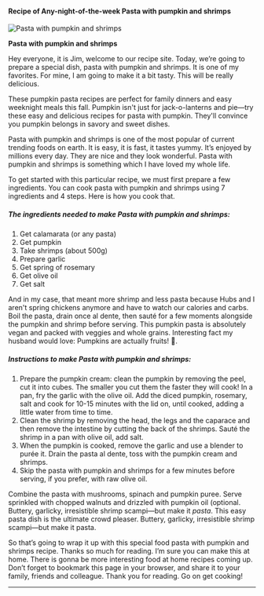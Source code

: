             

#### Recipe of Any-night-of-the-week Pasta with pumpkin and shrimps

![Pasta with pumpkin and shrimps](https://img-global.cpcdn.com/recipes/7132da782d309128/751x532cq70/pasta-with-pumpkin-and-shrimps-recipe-main-photo.jpg)

**Pasta with pumpkin and shrimps**

Hey everyone, it is Jim, welcome to our recipe site. Today, we’re going to prepare a special dish, pasta with pumpkin and shrimps. It is one of my favorites. For mine, I am going to make it a bit tasty. This will be really delicious.

These pumpkin pasta recipes are perfect for family dinners and easy weeknight meals this fall. Pumpkin isn't just for jack-o-lanterns and pie—try these easy and delicious recipes for pasta with pumpkin. They'll convince you pumpkin belongs in savory and sweet dishes.

Pasta with pumpkin and shrimps is one of the most popular of current trending foods on earth. It is easy, it is fast, it tastes yummy. It’s enjoyed by millions every day. They are nice and they look wonderful. Pasta with pumpkin and shrimps is something which I have loved my whole life.

To get started with this particular recipe, we must first prepare a few ingredients. You can cook pasta with pumpkin and shrimps using 7 ingredients and 4 steps. Here is how you cook that.

##### The ingredients needed to make Pasta with pumpkin and shrimps:

1.  Get calamarata (or any pasta)
2.  Get pumpkin
3.  Take shrimps (about 500g)
4.  Prepare garlic
5.  Get spring of rosemary
6.  Get olive oil
7.  Get salt

And in my case, that meant more shrimp and less pasta because Hubs and I aren't spring chickens anymore and have to watch our calories and carbs. Boil the pasta, drain once al dente, then sauté for a few moments alongside the pumpkin and shrimp before serving. This pumpkin pasta is absolutely vegan and packed with veggies and whole grains. Interesting fact my husband would love: Pumpkins are actually fruits! 🙂.

##### Instructions to make Pasta with pumpkin and shrimps:

1.  Prepare the pumpkin cream: clean the pumpkin by removing the peel, cut it into cubes. The smaller you cut them the faster they will cook! In a pan, fry the garlic with the olive oil. Add the diced pumpkin, rosemary, salt and cook for 10-15 minutes with the lid on, until cooked, adding a little water from time to time.
2.  Clean the shrimp by removing the head, the legs and the caparace and then remove the intestine by cutting the back of the shrimps. Sauté the shrimp in a pan with olive oil, add salt.
3.  When the pumpkin is cooked, remove the garlic and use a blender to purée it. Drain the pasta al dente, toss with the pumpkin cream and shrimps.
4.  Skip the pasta with pumpkin and shrimps for a few minutes before serving, if you prefer, with raw olive oil.

Combine the pasta with mushrooms, spinach and pumpkin puree. Serve sprinkled with chopped walnuts and drizzled with pumpkin oil (optional. Buttery, garlicky, irresistible shrimp scampi—but make it _pasta_. This easy pasta dish is the ultimate crowd pleaser. Buttery, garlicky, irresistible shrimp scampi—but make it pasta.

So that’s going to wrap it up with this special food pasta with pumpkin and shrimps recipe. Thanks so much for reading. I’m sure you can make this at home. There is gonna be more interesting food at home recipes coming up. Don’t forget to bookmark this page in your browser, and share it to your family, friends and colleague. Thank you for reading. Go on get cooking!

* * *